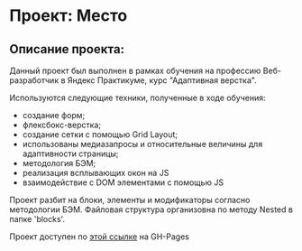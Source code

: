 # Проект: Место
## Описание проекта:

Данный проект был выполнен в рамках обучения на профессию Веб-разработчик в Яндекс Практикуме, курс "Адаптивная верстка".

Используются следующие техники, полученные в ходе обучения:
* создание форм;
* флексбокс-верстка;
* создание сетки с помощью Grid Layout;
* использованы медиазапросы и относительные величины для адаптивности страницы;
* методология БЭМ;
* реализация всплывающих окон на JS
* взаимодействие с DOM элементами с помощью JS

Проект разбит на блоки, элементы и модификаторы согласно методологии БЭМ. Файловая структура организовна по методу Nested в
папке 'blocks'.


Проект доступен по [этой ссылке](https://bari077.github.io/mesto-project/) на GH-Pages